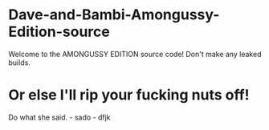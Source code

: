 # Dave-and-Bambi-Amongussy-Edition-source
Welcome to the AMONGUSSY EDITION source code! Don't make any leaked builds.
# Or else I'll rip your fucking nuts off!
Do what she said. - sado - dfjk
